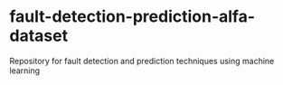 # fault-detection-prediction-alfa-dataset
Repository for fault detection and prediction techniques using machine learning
